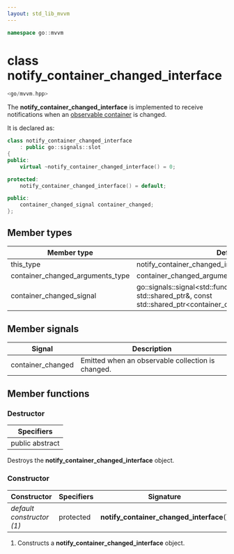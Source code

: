 ```yaml
---
layout: std_lib_mvvm
---
```


```c++
namespace go::mvvm
```

# class notify_container_changed_interface

```c++
<go/mvvm.hpp>
```

The **notify_container_changed_interface** is implemented to receive notifications
when an [observable container](./class_template_basic_observable_container.html)
is changed.

It is declared as:

```c++
class notify_container_changed_interface
    : public go::signals::slot
{
public:
    virtual ~notify_container_changed_interface() = 0;

protected:
    notify_container_changed_interface() = default;

public:
    container_changed_signal container_changed;
};
```

## Member types

Member type | Definition
-|-
this_type | notify_container_changed_interface
container_changed_arguments_type | container_changed_arguments
container_changed_signal | go\::signals\::signal<std\::function<void(const std\::shared_ptr<object>&, const std\::shared_ptr<container_changed_arguments_type>&)>>

## Member signals

Signal | Description
-|-
container_changed | Emitted when an observable collection is changed.

## Member functions

### Destructor

Specifiers |
-|
public abstract |

Destroys the **notify_container_changed_interface** object.

### Constructor

Constructor | Specifiers | Signature
-|-|-
*default constructor (1)* | protected | **notify_container_changed_interface**()

1. Constructs a **notify_container_changed_interface** object.
